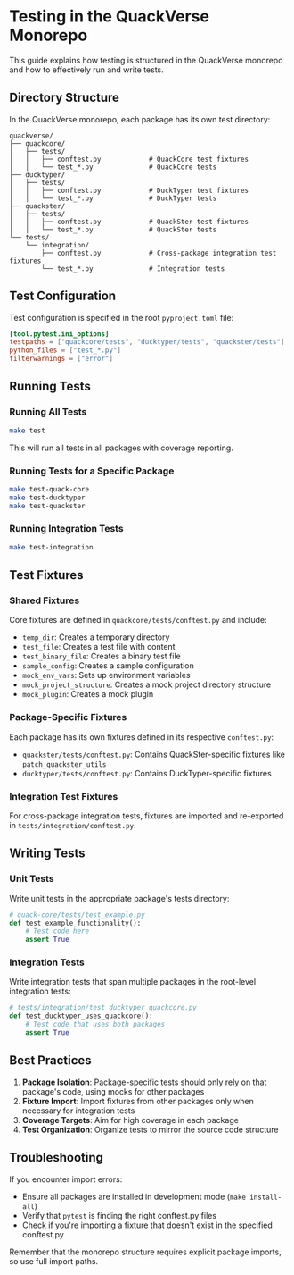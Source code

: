 # Testing in the QuackVerse Monorepo

This guide explains how testing is structured in the QuackVerse monorepo and how to effectively run and write tests.

## Directory Structure

In the QuackVerse monorepo, each package has its own test directory:

```
quackverse/
├── quackcore/
│   ├── tests/
│   │   ├── conftest.py            # QuackCore test fixtures
│   │   └── test_*.py              # QuackCore tests
├── ducktyper/
│   ├── tests/
│   │   ├── conftest.py            # DuckTyper test fixtures
│   │   └── test_*.py              # DuckTyper tests
├── quackster/
│   ├── tests/
│   │   ├── conftest.py            # QuackSter test fixtures
│   │   └── test_*.py              # QuackSter tests
└── tests/
    └── integration/
        ├── conftest.py            # Cross-package integration test fixtures
        └── test_*.py              # Integration tests
```

## Test Configuration

Test configuration is specified in the root `pyproject.toml` file:

```toml
[tool.pytest.ini_options]
testpaths = ["quackcore/tests", "ducktyper/tests", "quackster/tests"]
python_files = ["test_*.py"]
filterwarnings = ["error"]
```

## Running Tests

### Running All Tests

```bash
make test
```

This will run all tests in all packages with coverage reporting.

### Running Tests for a Specific Package

```bash
make test-quack-core
make test-ducktyper
make test-quackster
```

### Running Integration Tests

```bash
make test-integration
```

## Test Fixtures

### Shared Fixtures

Core fixtures are defined in `quackcore/tests/conftest.py` and include:

- `temp_dir`: Creates a temporary directory
- `test_file`: Creates a test file with content
- `test_binary_file`: Creates a binary test file
- `sample_config`: Creates a sample configuration
- `mock_env_vars`: Sets up environment variables
- `mock_project_structure`: Creates a mock project directory structure
- `mock_plugin`: Creates a mock plugin

### Package-Specific Fixtures

Each package has its own fixtures defined in its respective `conftest.py`:

- `quackster/tests/conftest.py`: Contains QuackSter-specific fixtures like `patch_quackster_utils`
- `ducktyper/tests/conftest.py`: Contains DuckTyper-specific fixtures

### Integration Test Fixtures

For cross-package integration tests, fixtures are imported and re-exported in `tests/integration/conftest.py`.

## Writing Tests

### Unit Tests

Write unit tests in the appropriate package's tests directory:

```python
# quack-core/tests/test_example.py
def test_example_functionality():
    # Test code here
    assert True
```

### Integration Tests

Write integration tests that span multiple packages in the root-level integration tests:

```python
# tests/integration/test_ducktyper_quackcore.py
def test_ducktyper_uses_quackcore():
    # Test code that uses both packages
    assert True
```

## Best Practices

1. **Package Isolation**: Package-specific tests should only rely on that package's code, using mocks for other packages
2. **Fixture Import**: Import fixtures from other packages only when necessary for integration tests
3. **Coverage Targets**: Aim for high coverage in each package
4. **Test Organization**: Organize tests to mirror the source code structure

## Troubleshooting

If you encounter import errors:
- Ensure all packages are installed in development mode (`make install-all`)
- Verify that `pytest` is finding the right conftest.py files
- Check if you're importing a fixture that doesn't exist in the specified conftest.py

Remember that the monorepo structure requires explicit package imports, so use full import paths.